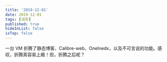 ```yaml
---
title: '2019-12-01'
date: 2019-12-01
tags: [词穷]
published: true
hideInList: false
isTop: false
---
```


一台 VM 折腾了静态博客、Calibre-web、OneInedx，以及不可言说的功能。感叹，折腾真容易上瘾！但，折腾之后呢？